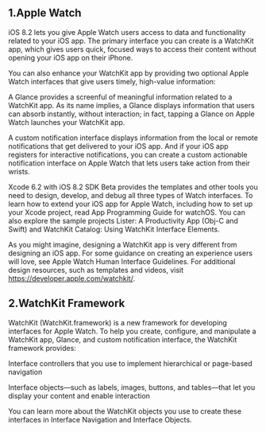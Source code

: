 ## 1.Apple Watch

iOS 8.2 lets you give Apple Watch users access to data and functionality related to your iOS app. The primary interface you can create is a WatchKit app, which gives users quick, focused ways to access their content without opening your iOS app on their iPhone.

You can also enhance your WatchKit app by providing two optional Apple Watch interfaces that give users timely, high-value information:

A Glance provides a screenful of meaningful information related to a WatchKit app. As its name implies, a Glance displays information that users can absorb instantly, without interaction; in fact, tapping a Glance on Apple Watch launches your WatchKit app.

A custom notification interface displays information from the local or remote notifications that get delivered to your iOS app. And if your iOS app registers for interactive notifications, you can create a custom actionable notification interface on Apple Watch that lets users take action from their wrists.

Xcode 6.2 with iOS 8.2 SDK Beta provides the templates and other tools you need to design, develop, and debug all three types of Watch interfaces. To learn how to extend your iOS app for Apple Watch, including how to set up your Xcode project, read App Programming Guide for watchOS. You can also explore the sample projects Lister: A Productivity App (Obj-C and Swift) and WatchKit Catalog: Using WatchKit Interface Elements.

As you might imagine, designing a WatchKit app is very different from designing an iOS app. For some guidance on creating an experience users will love, see Apple Watch Human Interface Guidelines. For additional design resources, such as templates and videos, visit https://developer.apple.com/watchkit/.

## 2.WatchKit Framework

WatchKit (WatchKit.framework) is a new framework for developing interfaces for Apple Watch. To help you create, configure, and manipulate a WatchKit app, Glance, and custom notification interface, the WatchKit framework provides:

Interface controllers that you use to implement hierarchical or page-based navigation

Interface objects—such as labels, images, buttons, and tables—that let you display your content and enable interaction

You can learn more about the WatchKit objects you use to create these interfaces in Interface Navigation and Interface Objects.
